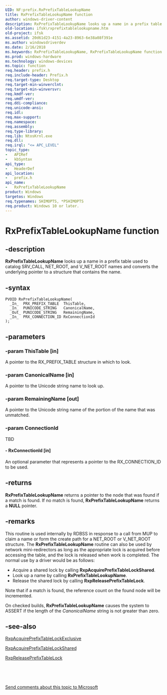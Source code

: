 ```yaml
---
UID: NF:prefix.RxPrefixTableLookupName
title: RxPrefixTableLookupName function
author: windows-driver-content
description: RxPrefixTableLookupName looks up a name in a prefix table used to catalog SRV_CALL, NET_ROOT, and V_NET_ROOT names and converts the underlying pointer to a structure that contains the name.
old-location: ifsk\rxprefixtablelookupname.htm
old-project: ifsk
ms.assetid: 20d61d23-4151-4a23-8963-6e38a08f391e
ms.author: windowsdriverdev
ms.date: 2/16/2018
ms.keywords: RxPrefixTableLookupName, RxPrefixTableLookupName function [Installable File System Drivers], ifsk.rxprefixtablelookupname, prefix/RxPrefixTableLookupName, rxref_e46fe04e-07a6-4733-936e-e70a51009618.xml
ms.prod: windows-hardware
ms.technology: windows-devices
ms.topic: function
req.header: prefix.h
req.include-header: Prefix.h
req.target-type: Desktop
req.target-min-winverclnt: 
req.target-min-winversvr: 
req.kmdf-ver: 
req.umdf-ver: 
req.ddi-compliance: 
req.unicode-ansi: 
req.idl: 
req.max-support: 
req.namespace: 
req.assembly: 
req.type-library: 
req.lib: NtosKrnl.exe
req.dll: 
req.irql: "<= APC_LEVEL"
topic_type:
-	APIRef
-	kbSyntax
api_type:
-	HeaderDef
api_location:
-	prefix.h
api_name:
-	RxPrefixTableLookupName
product: Windows
targetos: Windows
req.typenames: SHIMOPTS, *PSHIMOPTS
req.product: Windows 10 or later.
---
```


# RxPrefixTableLookupName function


## -description


<b>RxPrefixTableLookupName</b> looks up a name in a prefix table used to catalog SRV_CALL, NET_ROOT, and V_NET_ROOT names and converts the underlying pointer to a structure that contains the name.


## -syntax


````
PVOID RxPrefixTableLookupName(
  _In_  PRX_PREFIX_TABLE  ThisTable,
  _In_  PUNICODE_STRING   CanonicalName,
  _Out_ PUNICODE_STRING   RemainingName,
  _In_  PRX_CONNECTION_ID RxConnectionId
);
````


## -parameters




### -param ThisTable [in]

A pointer to the RX_PREFIX_TABLE structure in which to look.


### -param CanonicalName [in]

A pointer to the Unicode string name to look up.


### -param RemainingName [out]

A pointer to the Unicode string name of the portion of the name that was unmatched.


### -param ConnectionId

TBD




#### - RxConnectionId [in]

An optional parameter that represents a pointer to the RX_CONNECTION_ID to be used.


## -returns



<b>RxPrefixTableLookupName</b> returns a pointer to the node that was found if a match is found. If no match is found, <b>RxPrefixTableLookupName</b> returns a <b>NULL</b> pointer. 




## -remarks



This routine is used internally by RDBSS in response to a call from MUP to claim a name or form the create path for a NET_ROOT or V_NET_ROOT structure. The <b>RxPrefixTableLookupName</b> routine can also be used by network mini-redirectors as long as the appropriate lock is acquired before accessing the table, and the lock is released when work is completed. The normal use by a driver would be as follows:

<ul>
<li>
Acquire a shared lock by calling <b>RxpAcquirePrefixTableLockShared</b>.

</li>
<li>
Look up a name by calling <b>RxPrefixTableLookupName</b>.

</li>
<li>
Release the shared lock by calling <b>RxpReleasePrefixTableLock</b>.

</li>
</ul>
Note that if a match is found, the reference count on the found node will be incremented. 

On checked builds, <b>RxPrefixTableLookupName</b> causes the system to ASSERT if the length of the <i>CanonicalName</i> string is not greater than zero.




## -see-also

<a href="..\prefix\nf-prefix-rxpacquireprefixtablelockexclusive.md">RxpAcquirePrefixTableLockExclusive</a>



<a href="..\prefix\nf-prefix-rxpacquireprefixtablelockshared.md">RxpAcquirePrefixTableLockShared</a>



<a href="..\prefix\nf-prefix-rxpreleaseprefixtablelock.md">RxpReleasePrefixTableLock</a>



 

 

<a href="mailto:wsddocfb@microsoft.com?subject=Documentation%20feedback [ifsk\ifsk]:%20RxPrefixTableLookupName function%20 RELEASE:%20(2/16/2018)&amp;body=%0A%0APRIVACY STATEMENT%0A%0AWe use your feedback to improve the documentation. We don't use your email address for any other purpose, and we'll remove your email address from our system after the issue that you're reporting is fixed. While we're working to fix this issue, we might send you an email message to ask for more info. Later, we might also send you an email message to let you know that we've addressed your feedback.%0A%0AFor more info about Microsoft's privacy policy, see http://privacy.microsoft.com/en-us/default.aspx." title="Send comments about this topic to Microsoft">Send comments about this topic to Microsoft</a>

